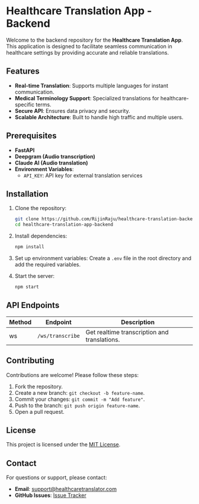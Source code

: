 # Healthcare Translation App - Backend

Welcome to the backend repository for the **Healthcare Translation App**. This application is designed to facilitate seamless communication in healthcare settings by providing accurate and reliable translations.

## Features

- **Real-time Translation**: Supports multiple languages for instant communication.
- **Medical Terminology Support**: Specialized translations for healthcare-specific terms.
- **Secure API**: Ensures data privacy and security.
- **Scalable Architecture**: Built to handle high traffic and multiple users.

## Prerequisites

- **FastAPI** 
- **Deepgram (Audio transcription)**
- **Claude AI (Audio translation)**
- **Environment Variables**:
    - `API_KEY`: API key for external translation services

## Installation

1. Clone the repository:
     ```bash
     git clone https://github.com/RijinRaju/healthcare-translation-backend.git
     cd healthcare-translation-app-backend
     ```

2. Install dependencies:
     ```bash
     npm install
     ```

3. Set up environment variables:
     Create a `.env` file in the root directory and add the required variables.

4. Start the server:
     ```bash
     npm start
     ```

## API Endpoints

| Method | Endpoint         | Description                                     |
|--------|------------------|-------------------------------------------------|
| ws     | `/ws/transcribe` | Get realtime transcription and translations.    |


## Contributing

Contributions are welcome! Please follow these steps:

1. Fork the repository.
2. Create a new branch: `git checkout -b feature-name`.
3. Commit your changes: `git commit -m "Add feature"`.
4. Push to the branch: `git push origin feature-name`.
5. Open a pull request.

## License

This project is licensed under the [MIT License](LICENSE).

## Contact

For questions or support, please contact:
- **Email**: support@healthcaretranslator.com
- **GitHub Issues**: [Issue Tracker](https://github.com/RijinRaju/healthcare-translation-backend/issues)
